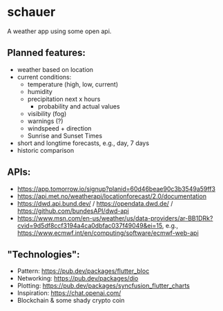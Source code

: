 # schauer

A weather app using some open api.

## Planned features:
- weather based on location
- current conditions:
    - temperature (high, low, current)
    - humidity
    - precipitation next x hours
        - probability and actual values
    - visibility (fog)
    - warnings (?)
    - windspeed + direction
    - Sunrise and Sunset Times
- short and longtime forecasts, e.g., day, 7 days
- historic comparison

## APIs:
- https://app.tomorrow.io/signup?planid=60d46beae90c3b3549a59ff3
- https://api.met.no/weatherapi/locationforecast/2.0/documentation
- https://dwd.api.bund.dev/ / https://opendata.dwd.de/ / https://github.com/bundesAPI/dwd-api
- https://www.msn.com/en-us/weather/us/data-providers/ar-BB1DRk?cvid=9d5df8ccf3194a4ca0dbfac037f49049&ei=15, e.g., https://www.ecmwf.int/en/computing/software/ecmwf-web-api


## "Technologies":
- Pattern: https://pub.dev/packages/flutter_bloc
- Networking: https://pub.dev/packages/dio
- Plotting: https://pub.dev/packages/syncfusion_flutter_charts
- Inspiration: https://chat.openai.com/
- Blockchain & some shady crypto coin 
